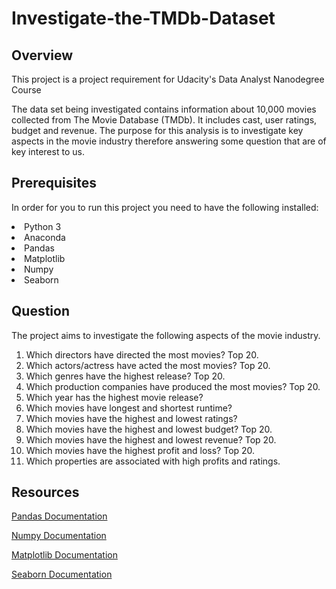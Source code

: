 # Investigate-the-TMDb-Dataset

## Overview
This project is a project requirement for Udacity's Data Analyst Nanodegree Course

The data set being investigated contains information about 10,000 movies collected from The Movie Database (TMDb). It includes cast, user ratings, budget and revenue. The purpose for this analysis is to investigate key aspects in the movie industry therefore answering some question that are of key interest to us. 

## Prerequisites
In order for you to run this project you need to have the following installed:
<li>Python 3</li>
<li>Anaconda</li>
<li>Pandas</li>
<li>Matplotlib</li>
<li>Numpy</li>
<li>Seaborn</li>

## Question
The project aims to investigate the following aspects of the movie industry.

1. Which directors have directed the most movies? Top 20.
2. Which actors/actress have acted the most movies? Top 20.
3. Which genres have the highest release? Top 20.
4. Which production companies have produced the most movies? Top 20.
5. Which year has the highest movie release?
6. Which movies have longest and shortest runtime?
7. Which movies have the highest and lowest ratings?
8. Which movies have the highest and lowest budget? Top 20.
9. Which movies have the highest and lowest revenue? Top 20.
10. Which movies have the highest profit and loss? Top 20.
11. Which properties are associated with high profits and ratings.
  
## Resources
[Pandas Documentation]("https://pandas.pydata.org/docs/user_guide/") 

[Numpy Documentation]("https://numpy.org/doc/stable/user/") 

[Matplotlib Documentation]("https://matplotlib.org/3.2.1/tutorials/index.html") 

[Seaborn Documentation]("https://seaborn.pydata.org/tutorial.html")
